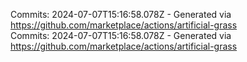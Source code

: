 Commits: 2024-07-07T15:16:58.078Z - Generated via https://github.com/marketplace/actions/artificial-grass
<br>
Commits: 2024-07-07T15:16:58.078Z - Generated via https://github.com/marketplace/actions/artificial-grass
<br>

